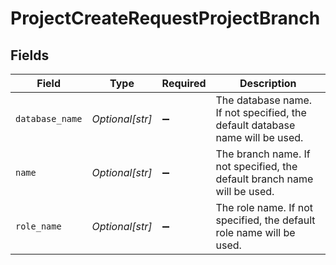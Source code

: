 # ProjectCreateRequestProjectBranch


## Fields

| Field                                                                         | Type                                                                          | Required                                                                      | Description                                                                   |
| ----------------------------------------------------------------------------- | ----------------------------------------------------------------------------- | ----------------------------------------------------------------------------- | ----------------------------------------------------------------------------- |
| `database_name`                                                               | *Optional[str]*                                                               | :heavy_minus_sign:                                                            | The database name. If not specified, the default database name will be used.<br/> |
| `name`                                                                        | *Optional[str]*                                                               | :heavy_minus_sign:                                                            | The branch name. If not specified, the default branch name will be used.<br/> |
| `role_name`                                                                   | *Optional[str]*                                                               | :heavy_minus_sign:                                                            | The role name. If not specified, the default role name will be used.<br/>     |